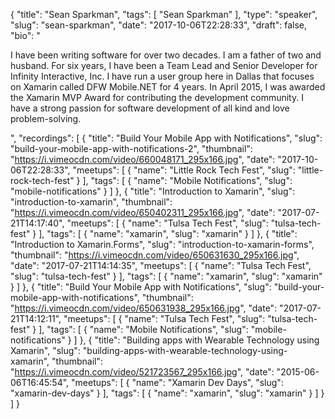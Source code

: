 {
  "title": "Sean Sparkman",
  "tags": [
    "Sean Sparkman"
  ],
  "type": "speaker",
  "slug": "sean-sparkman",
  "date": "2017-10-06T22:28:33",
  "draft": false,
  "bio": "<p>I have been writing software for over two decades. I am a father of two and husband. For six years, I have been a Team Lead and Senior Developer for Infinity Interactive, Inc. I have run a user group here in Dallas that focuses on Xamarin called DFW Mobile.NET for 4 years. In April 2015, I was awarded the Xamarin MVP Award for contributing the development community. I have a strong passion for software development of all kind and love problem-solving.</p>",
  "recordings": [
    {
      "title": "Build Your Mobile App with Notifications",
      "slug": "build-your-mobile-app-with-notifications-2",
      "thumbnail": "https://i.vimeocdn.com/video/660048171_295x166.jpg",
      "date": "2017-10-06T22:28:33",
      "meetups": [
        {
          "name": "Little Rock Tech Fest",
          "slug": "little-rock-tech-fest"
        }
      ],
      "tags": [
        {
          "name": "Mobile Notifications",
          "slug": "mobile-notifications"
        }
      ]
    },
    {
      "title": "Introduction to Xamarin",
      "slug": "introduction-to-xamarin",
      "thumbnail": "https://i.vimeocdn.com/video/650402311_295x166.jpg",
      "date": "2017-07-21T14:17:40",
      "meetups": [
        {
          "name": "Tulsa Tech Fest",
          "slug": "tulsa-tech-fest"
        }
      ],
      "tags": [
        {
          "name": "xamarin",
          "slug": "xamarin"
        }
      ]
    },
    {
      "title": "Introduction to Xamarin.Forms",
      "slug": "introduction-to-xamarin-forms",
      "thumbnail": "https://i.vimeocdn.com/video/650631630_295x166.jpg",
      "date": "2017-07-21T14:14:35",
      "meetups": [
        {
          "name": "Tulsa Tech Fest",
          "slug": "tulsa-tech-fest"
        }
      ],
      "tags": [
        {
          "name": "xamarin",
          "slug": "xamarin"
        }
      ]
    },
    {
      "title": "Build Your Mobile App with Notifications",
      "slug": "build-your-mobile-app-with-notifications",
      "thumbnail": "https://i.vimeocdn.com/video/650631938_295x166.jpg",
      "date": "2017-07-21T14:12:11",
      "meetups": [
        {
          "name": "Tulsa Tech Fest",
          "slug": "tulsa-tech-fest"
        }
      ],
      "tags": [
        {
          "name": "Mobile Notifications",
          "slug": "mobile-notifications"
        }
      ]
    },
    {
      "title": "Building apps with Wearable Technology using Xamarin",
      "slug": "building-apps-with-wearable-technology-using-xamarin",
      "thumbnail": "https://i.vimeocdn.com/video/521723567_295x166.jpg",
      "date": "2015-06-06T16:45:54",
      "meetups": [
        {
          "name": "Xamarin Dev Days",
          "slug": "xamarin-dev-days"
        }
      ],
      "tags": [
        {
          "name": "xamarin",
          "slug": "xamarin"
        }
      ]
    }
  ]
}